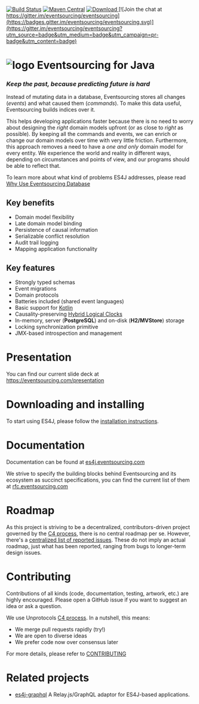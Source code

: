 [![Build Status](https://travis-ci.org/eventsourcing/es4j.svg?branch=master)](https://travis-ci.org/eventsourcing/es4j)
[![Maven Central](https://img.shields.io/maven-central/v/com.eventsourcing/eventsourcing-core.svg?maxAge=2592000)]()
[ ![Download](https://api.bintray.com/packages/eventsourcing/maven-snapshots/eventsourcing-core/images/download.svg) ](https://bintray.com/eventsourcing/maven-snapshots/eventsourcing-core/_latestVersion)
[![Join the chat at https://gitter.im/eventsourcing/eventsourcing](https://badges.gitter.im/eventsourcing/eventsourcing.svg)](https://gitter.im/eventsourcing/eventsourcing?utm_source=badge&utm_medium=badge&utm_campaign=pr-badge&utm_content=badge)

# ![logo](https://eventsourcing.com/android-icon-48x48.png) Eventsourcing for Java

### *Keep the past, because predicting future is hard*

Instead of mutating data in a database, Eventsourcing stores all changes (*events*) and what caused them (*commands*). To make this data useful,
Eventsourcing builds indices over it.

This helps developing applications faster because there is no need to worry
about designing the *right* domain models upfront (or as close to *right* as possible). By keeping all the commands and events, we can enrich or change
our domain models over time with very little friction. Furthermore, this approach removes a need to have a *one and only* domain model for every entity. We experience the world and reality in different ways, depending on circumstances and points of view, and our programs should be able to reflect that.

To learn more about what kind of problems ES4J addresses, please read [Why Use Eventsourcing Database](https://blog.eventsourcing.com/why-use-eventsourcing-database-6b5e2ac61848)

## Key benefits

* Domain model flexibility
* Late domain model binding
* Persistence of causal information
* Serializable conflict resolution
* Audit trail logging
* Mapping application functionality

## Key features

* Strongly typed schemas
* Event migrations
* Domain protocols
* Batteries included (shared event languages)
* Basic support for [Kotlin](http://kotlinlang.org)
* Causality-preserving [Hybrid Logical Clocks](http://www.cse.buffalo.edu/tech-reports/2014-04.pdf)
* In-memory, server (**PostgreSQL**) and on-disk (**H2/MVStore**) storage
* Locking synchronization primitive
* JMX-based introspection and management

# Presentation

You can find our current slide deck at https://eventsourcing.com/presentation

# Downloading and installing

To start using ES4J, please follow the [installation instructions](https://es4j.eventsourcing.com/docs/master/getting_started/install.html).

# Documentation

Documentation can be found at [es4j.eventsourcing.com](https://es4j.eventsourcing.com/docs/master)

We strive to specify the building blocks behind Eventsourcing and its ecosystem as succinct specifications, you can find the current list of them at [rfc.eventsourcing.com](http://rfc.eventsourcing.com)

# Roadmap

As this project is striving to be a decentralized, contributors-driven project governed by the [C4 process](http://rfc.unprotocols.org/spec:1/C4), there is no central roadmap per se. However, there's a [centralized list of reported issues](https://github.com/eventsourcing/es4j/issues). These do not imply an actual roadmap, just what has been reported, ranging from bugs to longer-term  design issues.

# Contributing

Contributions of all kinds (code, documentation, testing, artwork, etc.) are highly encouraged. Please open a GitHub issue if you want to suggest an idea or ask a question.

We use Unprotocols [C4 process](http://rfc.unprotocols.org/1/). In a nutshell, this means:

* We merge pull requests rapidly (try!)
* We are open to diverse ideas
* We prefer code now over consensus later

For more details, please refer to [CONTRIBUTING](CONTRIBUTING.md)

# Related projects

* [es4j-graphql](https://github.com/eventsourcing/es4j-graphql) A Relay.js/GraphQL adaptor for ES4J-based applications.
